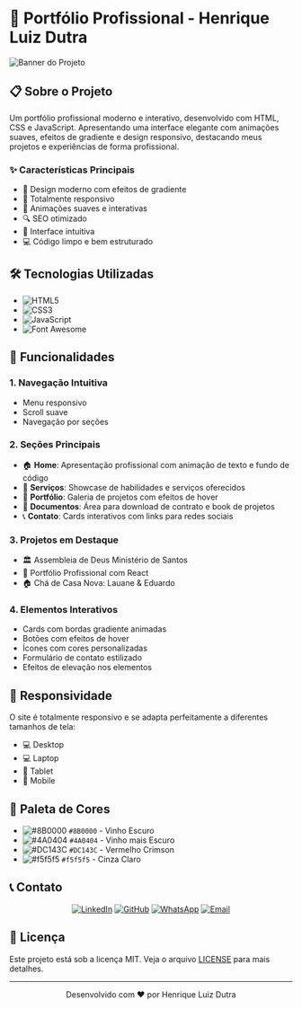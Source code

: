 # 🚀 Portfólio Profissional - Henrique Luiz Dutra

![Banner do Projeto](img/banner.png)

## 📋 Sobre o Projeto

Um portfólio profissional moderno e interativo, desenvolvido com HTML, CSS e JavaScript. Apresentando uma interface elegante com animações suaves, efeitos de gradiente e design responsivo, destacando meus projetos e experiências de forma profissional.

### ✨ Características Principais

- 🎨 Design moderno com efeitos de gradiente
- 📱 Totalmente responsivo
- 🌈 Animações suaves e interativas
- 🔍 SEO otimizado
- 🎯 Interface intuitiva
- 💻 Código limpo e bem estruturado

## 🛠️ Tecnologias Utilizadas

- ![HTML5](https://img.shields.io/badge/HTML5-E34F26?style=for-the-badge&logo=html5&logoColor=white)
- ![CSS3](https://img.shields.io/badge/CSS3-1572B6?style=for-the-badge&logo=css3&logoColor=white)
- ![JavaScript](https://img.shields.io/badge/JavaScript-F7DF1E?style=for-the-badge&logo=javascript&logoColor=black)
- ![Font Awesome](https://img.shields.io/badge/Font_Awesome-339AF0?style=for-the-badge&logo=fontawesome&logoColor=white)

## 🌟 Funcionalidades

### 1. Navegação Intuitiva
- Menu responsivo
- Scroll suave
- Navegação por seções

### 2. Seções Principais
- 🏠 **Home**: Apresentação profissional com animação de texto e fundo de código
- 💼 **Serviços**: Showcase de habilidades e serviços oferecidos
- 📂 **Portfólio**: Galeria de projetos com efeitos de hover
- 📑 **Documentos**: Área para download de contrato e book de projetos
- 📞 **Contato**: Cards interativos com links para redes sociais

### 3. Projetos em Destaque
- 🏛️ Assembleia de Deus Ministério de Santos
- 💼 Portfólio Profissional com React
- 🏠 Chá de Casa Nova: Lauane & Eduardo

### 4. Elementos Interativos
- Cards com bordas gradiente animadas
- Botões com efeitos de hover
- Ícones com cores personalizadas
- Formulário de contato estilizado
- Efeitos de elevação nos elementos

## 📱 Responsividade

O site é totalmente responsivo e se adapta perfeitamente a diferentes tamanhos de tela:
- 💻 Desktop
- 💻 Laptop
- 📱 Tablet
- 📱 Mobile

## 🎨 Paleta de Cores

- ![#8B0000](https://via.placeholder.com/15/8B0000/000000?text=+) `#8B0000` - Vinho Escuro
- ![#4A0404](https://via.placeholder.com/15/4A0404/000000?text=+) `#4A0404` - Vinho mais Escuro
- ![#DC143C](https://via.placeholder.com/15/DC143C/000000?text=+) `#DC143C` - Vermelho Crimson
- ![#f5f5f5](https://via.placeholder.com/15/f5f5f5/000000?text=+) `#f5f5f5` - Cinza Claro

## 📞 Contato

<div align="center">

[![LinkedIn](https://img.shields.io/badge/LinkedIn-0077B5?style=for-the-badge&logo=linkedin&logoColor=white)](https://linkedin.com/in/henrique-luiz-dutra-a10346146/)
[![GitHub](https://img.shields.io/badge/GitHub-100000?style=for-the-badge&logo=github&logoColor=white)](https://github.com/Ricklima991)
[![WhatsApp](https://img.shields.io/badge/WhatsApp-25D366?style=for-the-badge&logo=whatsapp&logoColor=white)](https://wa.me/5511918266394)
[![Email](https://img.shields.io/badge/Email-D14836?style=for-the-badge&logo=gmail&logoColor=white)](mailto:henriqueluizd91@gmail.com)

</div>

## 📄 Licença

Este projeto está sob a licença MIT. Veja o arquivo [LICENSE](LICENSE) para mais detalhes.

---

<div align="center">

Desenvolvido com ❤️ por Henrique Luiz Dutra

</div>